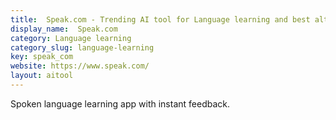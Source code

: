 ```yaml
---
title:  Speak.com - Trending AI tool for Language learning and best alternatives
display_name:  Speak.com
category: Language learning
category_slug: language-learning
key: speak_com
website: https://www.speak.com/
layout: aitool
---
```


Spoken language learning app with instant feedback.
